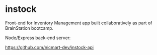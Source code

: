 # instock

Front-end for Inventory Management app built collaboratively as part of BrainStation bootcamp.

Node/Express back-end server:

https://github.com/nicmart-dev/instock-api